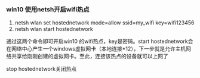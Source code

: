 ### win10 使用netsh开启wifi热点

1. netsh wlan set hostednetwork mode=allow ssid=my_wifi key=wifi123456
2. netsh wlan start hostednetwork

通过这两个命令即可开启win10 的wifi热点，key是密码。start hostednetwork会在网络中心产生一个windows虚拟网卡（本地连接*12），下一步就是允许主机网络共享给刚刚创建的虚拟网卡。至此，连接该热点的设备就可以上网了

stop hostednetwork关闭热点



